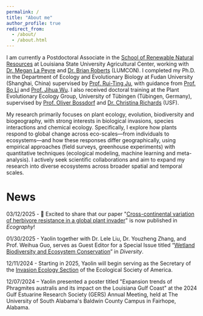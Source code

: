 ```yaml
---
permalink: /
title: "About me"
author_profile: true
redirect_from: 
  - /about/
  - /about.html
---
```


I am currently a Postdoctoral Associate in the [School of Renewable Natural Resources](https://www.lsu.edu/agriculture/rnr/index.php) at Louisiana State University Agricultural Center, working with [Dr. Megan La Peyre](https://www.lsu.edu/ceds/people/megan-peyre.php) and [Dr. Brian Roberts](https://lumcon.edu/broberts/) (LUMCON). I completed my Ph.D. in the Department of Ecology and Evolutionary Biology at Fudan University (Shanghai, China) supervised by [Prof. Rui-Ting Ju](https://ecology.fudan.edu.cn/f1/43/c30054a323907/page.htm), with guidance from [Prof. Bo Li](https://ecology.fudan.edu.cn/f2/b3/c30054a324275/page.htm) and [Prof. Jihua Wu](https://ecology.fudan.edu.cn/f0/11/c30054a323601/page.htm). I also received doctoral training at the Plant Evolutionary Ecology Group, University of Tübingen (Tübingen, Germany), supervised by [Prof. Oliver Bossdorf](https://uni-tuebingen.de/fakultaeten/mathematisch-naturwissenschaftliche-fakultaet/fachbereiche/biologie/institute/evolution-und-oekologie/lehrbereiche/plant-evolutionary-ecology/people/oliver-bossdorf/) and [Dr. Christina Richards](https://www.usf.edu/arts-sciences/departments/ib/people/faculty/christinarichards.aspx) (USF).

My research primarily focuses on plant ecology, evolution, biodiversity and biogeography, with strong interests in biological invasions, species interactions and chemical ecology. Specifically, I explore how plants respond to global change across eco-scales—from individuals to ecosystems—and how these responses differ geographically, using empirical approaches (field surveys, greenhouse experiments) with quantitative techniques (ecological modeling, machine learning and meta-analysis). I actively seek scientific collaborations and aim to expand my research into diverse ecosystems across broader spatial and temporal scales.

News
======

03/12/2025 - 🎉 Excited to share that our paper "[Cross-continental variation of herbivore resistance in a global plant invader](https://nsojournals.onlinelibrary.wiley.com/doi/full/10.1111/ecog.07569)" is now published in _Ecography_! 

01/30/2025 - Yaolin together with Dr. Lele Liu, Dr. Youzheng Zhang, and Prof. Weihua Guo, serves as Guest Editor for a Special Issue titled “[Wetland Biodiversity and Ecosystem Conservation](https://www.mdpi.com/journal/diversity/special_issues/27QT8CPZF8)” in _Diversity_. 

12/11/2024 - Starting in 2025, Yaolin will begin serving as the Secretary of the [Invasion Ecology Section](https://esa.org/invasion/) of the Ecological Society of America.

12/07/2024 – Yaolin presented a poster titled "Expansion trends of Phragmites australis and its impact on the Louisiana Gulf Coast" at the 2024 Gulf Estuarine Research Society (GERS) Annual Meeting, held at The University of South Alabama's Baldwin County Campus in Fairhope, Alabama.
